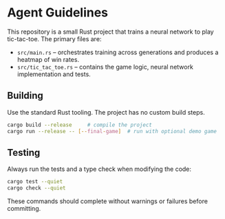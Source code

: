 # Agent Guidelines

This repository is a small Rust project that trains a neural network to play tic-tac-toe. The primary files are:

- `src/main.rs` – orchestrates training across generations and produces a heatmap of win rates.
- `src/tic_tac_toe.rs` – contains the game logic, neural network implementation and tests.

## Building

Use the standard Rust tooling. The project has no custom build steps.

```bash
cargo build --release     # compile the project
cargo run --release -- [--final-game]  # run with optional demo game
```

## Testing

Always run the tests and a type check when modifying the code:

```bash
cargo test --quiet
cargo check --quiet
```

These commands should complete without warnings or failures before committing.
